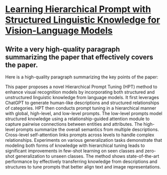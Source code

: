 # [Learning Hierarchical Prompt with Structured Linguistic Knowledge for   Vision-Language Models](https://arxiv.org/abs/2312.06323)

## Write a very high-quality paragraph summarizing the paper that effectively covers the paper.

 Here is a high-quality paragraph summarizing the key points of the paper:

This paper proposes a novel Hierarchical Prompt Tuning (HPT) method to enhance visual recognition models by incorporating both structured and unstructured linguistic knowledge from language models. It first leverages ChatGPT to generate human-like descriptions and structured relationships of categories. HPT then conducts prompt tuning in a hierarchical manner with global, high-level, and low-level prompts. The low-level prompts model structured knowledge using a relationship-guided attention module to capture pairwise connections between entities and attributes. The high-level prompts summarize the overall semantics from multiple descriptions. Cross-level self-attention links prompts across levels to handle complex relationships. Experiments on various generalization tasks demonstrate that modeling both forms of knowledge with hierarchical tuning leads to significant improvements in few-shot learning on seen classes and zero-shot generalization to unseen classes. The method shows state-of-the-art performance by effectively transferring knowledge from descriptions and structures to tune prompts that better align text and image representations.
